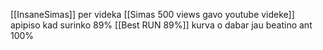 [[InsaneSimas]] per videka [[Simas 500 views gavo youtube videke]] apipiso kad surinko 89% [[Best RUN 89%]] kurva o dabar jau beatino ant 100%